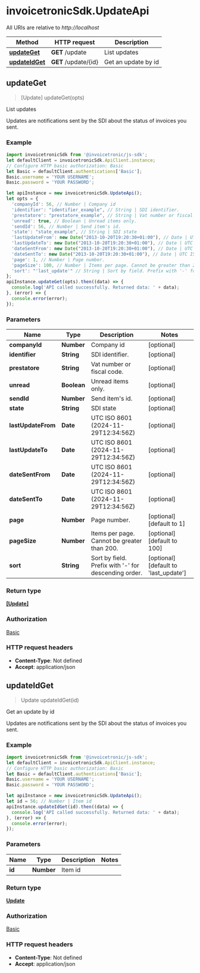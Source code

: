 # invoicetronicSdk.UpdateApi

All URIs are relative to *http://localhost*

Method | HTTP request | Description
------------- | ------------- | -------------
[**updateGet**](UpdateApi.md#updateGet) | **GET** /update | List updates
[**updateIdGet**](UpdateApi.md#updateIdGet) | **GET** /update/{id} | Get an update by id



## updateGet

> [Update] updateGet(opts)

List updates

Updates are notifications sent by the SDI about the status of invoices you sent.

### Example

```javascript
import invoicetronicSdk from '@invoicetronic/js-sdk';
let defaultClient = invoicetronicSdk.ApiClient.instance;
// Configure HTTP basic authorization: Basic
let Basic = defaultClient.authentications['Basic'];
Basic.username = 'YOUR USERNAME';
Basic.password = 'YOUR PASSWORD';

let apiInstance = new invoicetronicSdk.UpdateApi();
let opts = {
  'companyId': 56, // Number | Company id
  'identifier': "identifier_example", // String | SDI identifier.
  'prestatore': "prestatore_example", // String | Vat number or fiscal code.
  'unread': true, // Boolean | Unread items only.
  'sendId': 56, // Number | Send item's id.
  'state': "state_example", // String | SDI state
  'lastUpdateFrom': new Date("2013-10-20T19:20:30+01:00"), // Date | UTC ISO 8601 (2024-11-29T12:34:56Z)
  'lastUpdateTo': new Date("2013-10-20T19:20:30+01:00"), // Date | UTC ISO 8601 (2024-11-29T12:34:56Z)
  'dateSentFrom': new Date("2013-10-20T19:20:30+01:00"), // Date | UTC ISO 8601 (2024-11-29T12:34:56Z)
  'dateSentTo': new Date("2013-10-20T19:20:30+01:00"), // Date | UTC ISO 8601 (2024-11-29T12:34:56Z)
  'page': 1, // Number | Page number.
  'pageSize': 100, // Number | Items per page. Cannot be greater than 200.
  'sort': "'last_update'" // String | Sort by field. Prefix with '-' for descending order.
};
apiInstance.updateGet(opts).then((data) => {
  console.log('API called successfully. Returned data: ' + data);
}, (error) => {
  console.error(error);
});

```

### Parameters


Name | Type | Description  | Notes
------------- | ------------- | ------------- | -------------
 **companyId** | **Number**| Company id | [optional] 
 **identifier** | **String**| SDI identifier. | [optional] 
 **prestatore** | **String**| Vat number or fiscal code. | [optional] 
 **unread** | **Boolean**| Unread items only. | [optional] 
 **sendId** | **Number**| Send item&#39;s id. | [optional] 
 **state** | **String**| SDI state | [optional] 
 **lastUpdateFrom** | **Date**| UTC ISO 8601 (2024-11-29T12:34:56Z) | [optional] 
 **lastUpdateTo** | **Date**| UTC ISO 8601 (2024-11-29T12:34:56Z) | [optional] 
 **dateSentFrom** | **Date**| UTC ISO 8601 (2024-11-29T12:34:56Z) | [optional] 
 **dateSentTo** | **Date**| UTC ISO 8601 (2024-11-29T12:34:56Z) | [optional] 
 **page** | **Number**| Page number. | [optional] [default to 1]
 **pageSize** | **Number**| Items per page. Cannot be greater than 200. | [optional] [default to 100]
 **sort** | **String**| Sort by field. Prefix with &#39;-&#39; for descending order. | [optional] [default to &#39;last_update&#39;]

### Return type

[**[Update]**](Update.md)

### Authorization

[Basic](../README.md#Basic)

### HTTP request headers

- **Content-Type**: Not defined
- **Accept**: application/json


## updateIdGet

> Update updateIdGet(id)

Get an update by id

Updates are notifications sent by the SDI about the status of invoices you sent.

### Example

```javascript
import invoicetronicSdk from '@invoicetronic/js-sdk';
let defaultClient = invoicetronicSdk.ApiClient.instance;
// Configure HTTP basic authorization: Basic
let Basic = defaultClient.authentications['Basic'];
Basic.username = 'YOUR USERNAME';
Basic.password = 'YOUR PASSWORD';

let apiInstance = new invoicetronicSdk.UpdateApi();
let id = 56; // Number | Item id
apiInstance.updateIdGet(id).then((data) => {
  console.log('API called successfully. Returned data: ' + data);
}, (error) => {
  console.error(error);
});

```

### Parameters


Name | Type | Description  | Notes
------------- | ------------- | ------------- | -------------
 **id** | **Number**| Item id | 

### Return type

[**Update**](Update.md)

### Authorization

[Basic](../README.md#Basic)

### HTTP request headers

- **Content-Type**: Not defined
- **Accept**: application/json

